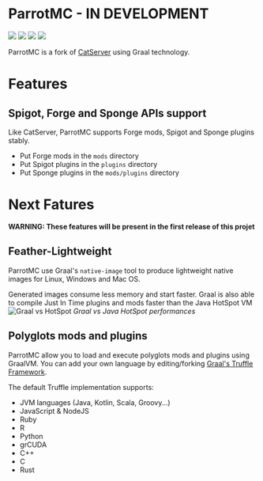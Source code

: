 # ParrotMC - IN DEVELOPMENT
![](https://img.shields.io/badge/Minecraft-1.12.2-brightgreen.svg?colorB=469C00)
![](https://img.shields.io/badge/Forge-14.23.5.2847-brightgreen.svg?colorB=469C00)
![](https://img.shields.io/badge/Spigot-1.12.2%20latest-brightgreen.svg?colorB=469C00)
![](https://img.shields.io/badge/CatSever-20.01.11-brightgreen)

ParrotMC is a fork of [CatServer](https://github.com/Luohuayu/CatServer) using Graal technology.

# Features
## Spigot, Forge and Sponge APIs support
Like CatServer, ParrotMC supports Forge mods, Spigot and Sponge plugins stably.
- Put Forge mods in the `mods` directory
- Put Spigot plugins in the `plugins` directory
- Put Sponge plugins in the `mods/plugins` directory

# Next Fatures
**WARNING: These features will be present in the first release of this projet**
## Feather-Lightweight
ParrotMC use Graal's `native-image` tool to produce lightweight native images for Linux, Windows and Mac OS.

Generated images consume less memory and start faster. Graal is also able to compile Just In Time plugins and mods faster than the Java HotSpot VM
![Graal vs HotSpot](https://pbs.twimg.com/media/DgOjz4hVQAAWwil.png)
*Graal vs Java HotSpot performances*

## Polyglots mods and plugins
ParrotMC allow you to load and execute polyglots mods and plugins using GraalVM. You can add your own language by editing/forking [Graal's Truffle Framework](https://github.com/oracle/graal/tree/master/truffle).

The default Truffle implementation supports:
- JVM languages (Java, Kotlin, Scala, Groovy...)
- JavaScript & NodeJS
- Ruby
- R
- Python
- grCUDA
- C++
- C
- Rust
